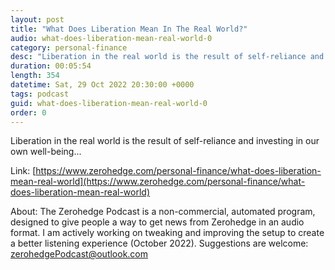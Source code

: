 ```yaml
---
layout: post
title: "What Does Liberation Mean In The Real World?"
audio: what-does-liberation-mean-real-world-0
category: personal-finance
desc: "Liberation in the real world is the result of self-reliance and investing in our own well-being..."
duration: 00:05:54
length: 354
datetime: Sat, 29 Oct 2022 20:30:00 +0000
tags: podcast
guid: what-does-liberation-mean-real-world-0
order: 0
---
```

Liberation in the real world is the result of self-reliance and investing in our own well-being...

Link: [https://www.zerohedge.com/personal-finance/what-does-liberation-mean-real-world](https://www.zerohedge.com/personal-finance/what-does-liberation-mean-real-world)

About: The Zerohedge Podcast is a non-commercial, automated program, designed to give people a way to get news from Zerohedge in an audio format.  I am actively working on tweaking and improving the setup to create a better listening experience (October 2022).  Suggestions are welcome: [zerohedgePodcast@outlook.com](mailto:zerohedgePodcast@outlook.com)